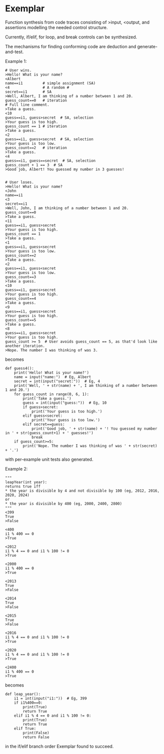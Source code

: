# Exemplar
Function synthesis from code traces consisting of >input, <output, and assertions 
modelling the needed control structure. 

Currently, if/elif, for loop, and break controls
 can be synthesized.
  
The mechanisms for finding conforming code are deduction and generate-and-test.

Example 1: 

    # User wins.
    >Hello! What is your name?
    <Albert
    name==i1         # simple assignment (SA)
    <4               # A random #
    secret==i1       # SA
    >Well, Albert, I am thinking of a number between 1 and 20.
    guess_count==0   # iteration
    # Full line comment.
    >Take a guess.
    <10
    guess==i1, guess>secret  # SA, selection
    >Your guess is too high.
    guess_count == 1 # iteration
    >Take a guess.
    <2
    guess==i1, guess<secret  # SA, selection
    >Your guess is too low.
    guess_count==2   # iteration
    >Take a guess.
    <4
    guess==i1, guess==secret  # SA, selection
    guess_count + 1 == 3  # SA
    >Good job, Albert! You guessed my number in 3 guesses!
    
   
    # User loses.
    >Hello! What is your name?
    <John
    name==i1
    <3
    secret==i1
    >Well, John, I am thinking of a number between 1 and 20.
    guess_count==0
    >Take a guess.
    <11
    guess==i1, guess>secret
    >Your guess is too high.
    guess_count == 1
    >Take a guess.
    <1
    guess==i1, guess<secret
    >Your guess is too low.
    guess_count==2
    >Take a guess.
    <2
    guess==i1, guess<secret
    >Your guess is too low.
    guess_count==3
    >Take a guess.
    <10
    guess==i1, guess>secret
    >Your guess is too high.
    guess_count==4
    >Take a guess.
    <9
    guess==i1, guess>secret
    >Your guess is too high.
    guess_count==5
    >Take a guess.
    <8
    guess==i1, guess>secret
    >Your guess is too high.
    guess_count >= 5  # User avoids guess_count == 5, as that'd look like another iteration.
    >Nope. The number I was thinking of was 3.

    
becomes
    
    def guess4():
        print('Hello! What is your name?')
        name = input("name:")  # Eg, Albert
        secret = int(input("secret:"))  # Eg, 4
        print('Well, ' + str(name) + ', I am thinking of a number between 1 and 20.')
        for guess_count in range(0, 6, 1):
            print('Take a guess.')
            guess = int(input("guess:"))  # Eg, 10
            if guess>secret:
                print('Your guess is too high.')
            elif guess<secret:
                print('Your guess is too low.')
            elif secret==guess:
                print('Good job, ' + str(name) + '! You guessed my number in ' + str(guess_count+1) + ' guesses!')
                break
        if guess_count>=5:
            print('Nope. The number I was thinking of was ' + str(secret) + '.')
        
 with per-example unit tests also generated.
 
 Example 2:
 
    """
    leapYear(int year):
    returns true iff
    * the year is divisible by 4 and not divisible by 100 (eg, 2012, 2016, 2020, 2024)
    or
    * the year is divisible by 400 (eg, 2000, 2400, 2800)
    """
    <399
    True
    >False
    
    <400
    i1 % 400 == 0
    >True
    
    <2012
    i1 % 4 == 0 and i1 % 100 != 0
    >True
    
    <2000
    i1 % 400 == 0
    >True
    
    <2013
    True
    >False
    
    <2014
    True
    >False
    
    <2015
    True
    >False
    
    <2016
    i1 % 4 == 0 and i1 % 100 != 0
    >True
    
    <2020
    i1 % 4 == 0 and i1 % 100 != 0
    >True
    
    <2400
    i1 % 400 == 0
    >True

becomes

    def leap_year():
        i1 = int(input("i1:"))  # Eg, 399
        if i1%400==0:
            print(True)
            return True
        elif i1 % 4 == 0 and i1 % 100 != 0:
            print(True)
            return True
        elif True:
            print(False)
            return False
        
in the if/elif branch order Exemplar found to succeed.